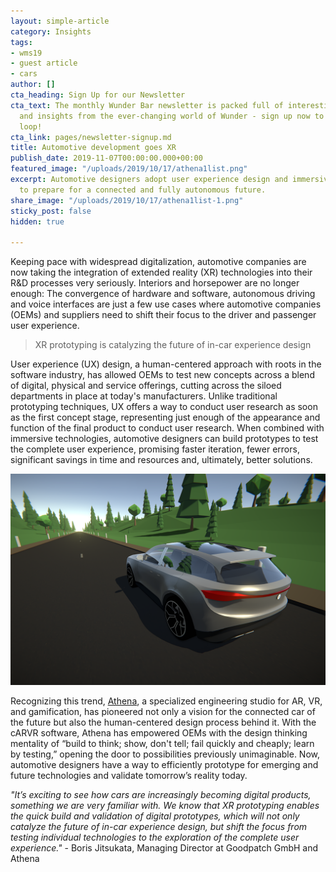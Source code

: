 ```yaml
---
layout: simple-article
category: Insights
tags:
- wms19
- guest article
- cars
author: []
cta_heading: Sign Up for our Newsletter
cta_text: The monthly Wunder Bar newsletter is packed full of interesting news, updates
  and insights from the ever-changing world of Wunder - sign up now to stay in the
  loop!
cta_link: pages/newsletter-signup.md
title: Automotive development goes XR
publish_date: 2019-11-07T00:00:00.000+00:00
featured_image: "/uploads/2019/10/17/athena1list.png"
excerpt: Automotive designers adopt user experience design and immersive technologies
  to prepare for a connected and fully autonomous future.
share_image: "/uploads/2019/10/17/athena1list-1.png"
sticky_post: false
hidden: true

---
```

Keeping pace with widespread digitalization, automotive companies are now taking the integration of extended reality (XR) technologies into their R&D processes very seriously. Interiors and horsepower are no longer enough: The convergence of hardware and software, autonomous driving and voice interfaces are just a few use cases where automotive companies (OEMs) and suppliers need to shift their focus to the driver and passenger user experience.

> XR prototyping is catalyzing the future of in-car experience design

User experience (UX) design, a human-centered approach with roots in the software industry, has allowed OEMs to test new concepts across a blend of digital, physical and service offerings, cutting across the siloed departments in place at today's manufacturers. Unlike traditional prototyping techniques, UX offers a way to conduct user research as soon as the first concept stage, representing just enough of the appearance and function of the final product to conduct user research. When combined with immersive technologies, automotive designers can build prototypes to test the complete user experience, promising faster iteration, fewer errors, significant savings in time and resources and, ultimately, better solutions.

![](/uploads/2019/10/17/athena1body.png)

Recognizing this trend, [Athena](http://www.driveathena.com), a specialized engineering studio for AR, VR, and gamification, has pioneered not only a vision for the connected car of the future but also the human-centered design process behind it. With the cARVR software, Athena has empowered OEMs with the design thinking mentality of “build to think; show, don't tell; fail quickly and cheaply; learn by testing,” opening the door to possibilities previously unimaginable. Now, automotive designers have a way to efficiently prototype for emerging and future technologies and validate tomorrow’s reality today.

_"It’s exciting to see how cars are increasingly becoming digital products, something we are very familiar with. We know that XR prototyping enables the quick build and validation of digital prototypes, which will not only catalyze the future of in-car experience design, but shift the focus from testing individual technologies to the exploration of the complete user experience."_
\- Boris Jitsukata, Managing Director at Goodpatch GmbH and Athena